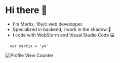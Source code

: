 # Hi there 👋
- I'm Martix, 16y/o web developper.
- Specialized in backend, I work in the shadow 🥷
- I code with WebStorm and Visual Studio Code 💻
```
  var martix = 'yo'
```
![Profile View Counter](https://komarev.com/ghpvc/?username=MartixInTheMatrix)
